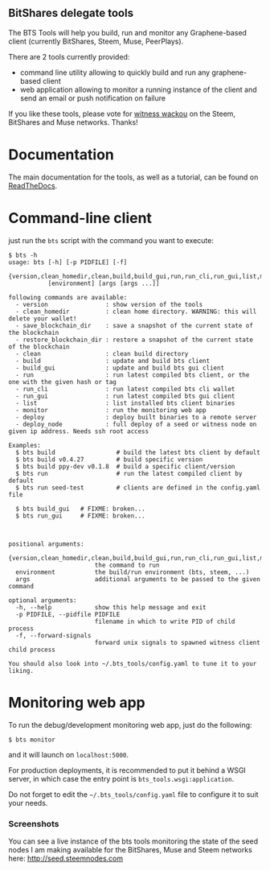 BitShares delegate tools
------------------------

The BTS Tools will help you build, run and monitor any Graphene-based client
(currently BitShares, Steem, Muse, PeerPlays).

There are 2 tools currently provided:

- command line utility allowing to quickly build and run any graphene-based client
- web application allowing to monitor a running instance of the client and send
  an email or push notification on failure

If you like these tools, please vote for
[witness wackou](https://steemit.com/witness-category/@wackou/wackou-witness-post)
on the Steem, BitShares and Muse networks. Thanks!


Documentation
=============

The main documentation for the tools, as well as a tutorial, can be found
on [ReadTheDocs](http://bts-tools.readthedocs.io/).


Command-line client
===================

just run the ``bts`` script with the command you want to execute:

    $ bts -h
    usage: bts [-h] [-p PIDFILE] [-f]
               {version,clean_homedir,clean,build,build_gui,run,run_cli,run_gui,list,monitor,deploy,deploy_node}
               [environment] [args [args ...]]
    
    following commands are available:
      - version                : show version of the tools
      - clean_homedir          : clean home directory. WARNING: this will delete your wallet!
      - save_blockchain_dir    : save a snapshot of the current state of the blockchain
      - restore_blockchain_dir : restore a snapshot of the current state of the blockchain
      - clean                  : clean build directory
      - build                  : update and build bts client
      - build_gui              : update and build bts gui client
      - run                    : run latest compiled bts client, or the one with the given hash or tag
      - run_cli                : run latest compiled bts cli wallet
      - run_gui                : run latest compiled bts gui client
      - list                   : list installed bts client binaries
      - monitor                : run the monitoring web app
      - deploy                 : deploy built binaries to a remote server
      - deploy_node            : full deploy of a seed or witness node on given ip address. Needs ssh root access
    
    Examples:
      $ bts build                 # build the latest bts client by default
      $ bts build v0.4.27         # build specific version
      $ bts build ppy-dev v0.1.8  # build a specific client/version
      $ bts run                   # run the latest compiled client by default
      $ bts run seed-test         # clients are defined in the config.yaml file
    
      $ bts build_gui   # FIXME: broken...
      $ bts run_gui     # FIXME: broken...
    
    
    
    positional arguments:
      {version,clean_homedir,clean,build,build_gui,run,run_cli,run_gui,list,monitor,deploy,deploy_node}
                            the command to run
      environment           the build/run environment (bts, steem, ...)
      args                  additional arguments to be passed to the given command
    
    optional arguments:
      -h, --help            show this help message and exit
      -p PIDFILE, --pidfile PIDFILE
                            filename in which to write PID of child process
      -f, --forward-signals
                            forward unix signals to spawned witness client child process
    
    You should also look into ~/.bts_tools/config.yaml to tune it to your liking.


Monitoring web app
==================

To run the debug/development monitoring web app, just do the following:

    $ bts monitor
    
and it will launch on ``localhost:5000``.

For production deployments, it is recommended to put it behind a WSGI server, in which case the
entry point is ``bts_tools.wsgi:application``.

Do not forget to edit the ``~/.bts_tools/config.yaml`` file to configure it to suit your needs.
     

### Screenshots ###

You can see a live instance of the bts tools monitoring the state of the
seed nodes I am making available for the BitShares, Muse and Steem networks
here: http://seed.steemnodes.com
